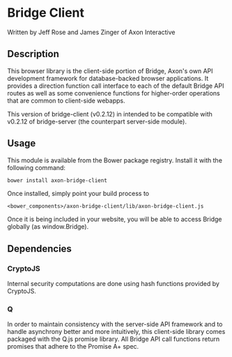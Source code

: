 # Bridge Client

Written by Jeff Rose and James Zinger of Axon Interactive

## Description

This browser library is the client-side portion of Bridge, Axon's own API development framework for database-backed browser applications. It provides a direction function call interface to each of the default Bridge API routes as well as some convenience functions for higher-order operations that are common to client-side webapps.

This version of bridge-client (v0.2.12) in intended to be compatible with v0.2.12 of bridge-server (the counterpart server-side module).

## Usage

This module is available from the Bower package registry. Install it with the following command:

```bash
bower install axon-bridge-client
```

Once installed, simply point your build process to 

`<bower_components>/axon-bridge-client/lib/axon-bridge-client.js` 

Once it is being included in your website, you will be able to access Bridge globally (as window.Bridge).

## Dependencies

### CryptoJS

Internal security computations are done using hash functions provided by CryptoJS.

### Q

In order to maintain consistency with the server-side API framework and to handle asynchrony better and more intuitively, this client-side library comes packaged with the Q.js promise library. All Bridge API call functions return promises that adhere to the Promise A+ spec.
